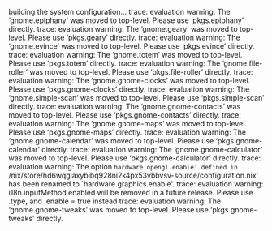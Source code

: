 building the system configuration...
trace: evaluation warning: The ‘gnome.epiphany’ was moved to top-level. Please use ‘pkgs.epiphany’ directly.
trace: evaluation warning: The ‘gnome.geary’ was moved to top-level. Please use ‘pkgs.geary’ directly.
trace: evaluation warning: The ‘gnome.evince’ was moved to top-level. Please use ‘pkgs.evince’ directly.
trace: evaluation warning: The ‘gnome.totem’ was moved to top-level. Please use ‘pkgs.totem’ directly.
trace: evaluation warning: The ‘gnome.file-roller’ was moved to top-level. Please use ‘pkgs.file-roller’ directly.
trace: evaluation warning: The ‘gnome.gnome-clocks’ was moved to top-level. Please use ‘pkgs.gnome-clocks’ directly.
trace: evaluation warning: The ‘gnome.simple-scan’ was moved to top-level. Please use ‘pkgs.simple-scan’ directly.
trace: evaluation warning: The ‘gnome.gnome-contacts’ was moved to top-level. Please use ‘pkgs.gnome-contacts’ directly.
trace: evaluation warning: The ‘gnome.gnome-maps’ was moved to top-level. Please use ‘pkgs.gnome-maps’ directly.
trace: evaluation warning: The ‘gnome.gnome-calendar’ was moved to top-level. Please use ‘pkgs.gnome-calendar’ directly.
trace: evaluation warning: The ‘gnome.gnome-calculator’ was moved to top-level. Please use ‘pkgs.gnome-calculator’ directly.
trace: evaluation warning: The option `hardware.opengl.enable' defined in `/nix/store/hd6wqglaxybibq928ni2k4px53vbbvsv-source/configuration.nix' has been renamed to `hardware.graphics.enable'.
trace: evaluation warning: i18n.inputMethod.enabled will be removed in a future release. Please use .type, and .enable = true instead
trace: evaluation warning: The ‘gnome.gnome-tweaks’ was moved to top-level. Please use ‘pkgs.gnome-tweaks’ directly.
